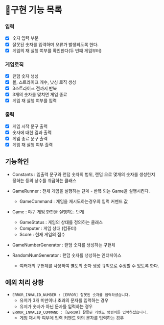# 📃구현 기능 목록

### 입력

- [x] 숫자 입력 부분
- [x] 잘못된 숫자를 입력하며 오류가 발생되도록 한다.
- [x] 게임의 재 실행 여부를 확인한다(두 번째 게임부터)

### 게임로직

- [x] 랜덤 숫자 생성
- [x] 볼, 스트라이크 개수, 낫싱 로직 생성
- [x] 3스트라이크 전까지 반복
- [x] 3개의 숫자를 맞치면 게임 종료
- [x] 게임 재 실행 여부를 입력

### 출력

- [x] 게임 시작 문구 출력
- [x] 숫자에 대한 결과 출력
- [x] 게임 종료 문구 출력
- [x] 게임 재 실행 여부 출력

## 기능확인

- Constants : 입출력 문구와 랜덤 숫자의 범위, 랜덤 으로 몇개의 숫자를 생성한지 정하는 등의 상수를 취급하는 클래스
- GameRunner : 전체 게임을 실행하는 단계 - 반복 되는 Game을 실행시킨다.
    - GameCommand : 게임을 재시도하는경우의 입력 커멘드 값
- Game : 야구 게임 한판을 실행하는 단계
    - GameStatus : 게임의 상태를 정의하는 클래스
    - Computer : 게임 상대 (컴퓨터)
    - Score : 현재 게임의 점수


- GameNumberGenerator : 랜덤 숫자를 생성하는 구현체
- RandomNumGenerator : 랜덤 숫자를 생성하는 인터페이스
    - 여러개의 구현체를 사용하여 별도의 숫자 생성 규칙으로 수정할 수 있도록 한다.

## 예외 처리 상황

- `ERROR_INVALID_NUMBER : [ERROR] 잘못된 숫자를 입력하셨습니다.`
  - 유저가 3개 미만이나 초과의 문자를 입력하는 경우
  - 유저가 숫자가 아닌 문자를 입력하는 경우
- `ERROR_INVALID_COMMAND : [ERROR] 잘못된 커멘드 명령어를 입력하셨습니다.`
  - 게임 재시작 여부에 입력 커멘드 외의 문자를 입력하는 경우
